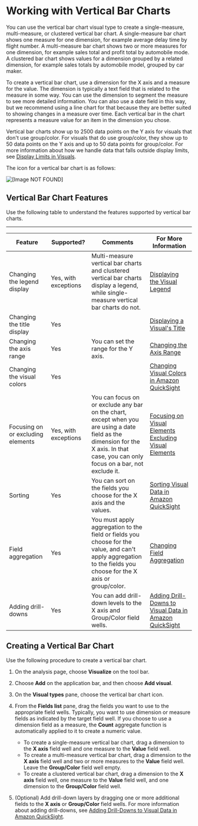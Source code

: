 # Working with Vertical Bar Charts<a name="vertical-bar-chart"></a>

You can use the vertical bar chart visual type to create a single\-measure, multi\-measure, or clustered vertical bar chart\. A single\-measure bar chart shows one measure for one dimension, for example average delay time by flight number\. A multi\-measure bar chart shows two or more measures for one dimension, for example sales total and profit total by automobile mode\. A clustered bar chart shows values for a dimension grouped by a related dimension, for example sales totals by automobile model, grouped by car maker\.

To create a vertical bar chart, use a dimension for the X axis and a measure for the value\. The dimension is typically a text field that is related to the measure in some way\. You can use the dimension to segment the measure to see more detailed information\. You can also use a date field in this way, but we recommend using a line chart for that because they are better suited to showing changes in a measure over time\. Each vertical bar in the chart represents a measure value for an item in the dimension you chose\. 

Vertical bar charts show up to 2500 data points on the Y axis for visuals that don't use group/color\. For visuals that do use group/color, they show up to 50 data points on the Y axis and up to 50 data points for group/color\. For more information about how we handle data that falls outside display limits, see [Display Limits in Visuals](working-with-visual-types.md#display-limits)\.

The icon for a vertical bar chart is as follows:

![\[Image NOT FOUND\]](http://docs.aws.amazon.com/quicksight/latest/user/images/vertical-bar-chart.png)

## Vertical Bar Chart Features<a name="vertical-bar-chart-features"></a>

Use the following table to understand the features supported by vertical bar charts\.


****  

| Feature | Supported? | Comments | For More Information | 
| --- | --- | --- | --- | 
| Changing the legend display | Yes, with exceptions | Multi\-measure vertical bar charts and clustered vertical bar charts display a legend, while single\-measure vertical bar charts do not\. | [Displaying the Visual Legend](formatting-a-visual.md#displaying-the-visual-legend) | 
| Changing the title display | Yes |  | [Displaying a Visual's Title](formatting-a-visual.md#displaying-visual-title) | 
| Changing the axis range | Yes | You can set the range for the Y axis\. | [Changing the Axis Range](formatting-a-visual.md#changing-axis-range) | 
| Changing the visual colors | Yes |  | [Changing Visual Colors in Amazon QuickSight](changing-visual-colors.md) | 
| Focusing on or excluding elements | Yes, with exceptions | You can focus on or exclude any bar on the chart, except when you are using a date field as the dimension for the X axis\. In that case, you can only focus on a bar, not exclude it\. |  [Focusing on Visual Elements](focusing-on-visual-elements.md) [Excluding Visual Elements](excluding-visual-elements.md) | 
| Sorting | Yes | You can sort on the fields you choose for the X axis and the values\. | [Sorting Visual Data in Amazon QuickSight](sorting-visual-data.md) | 
| Field aggregation | Yes | You must apply aggregation to the field or fields you choose for the value, and can't apply aggregation to the fields you choose for the X axis or group/color\. | [Changing Field Aggregation](changing-field-aggregation.md) | 
| Adding drill\-downs | Yes | You can add drill\-down levels to the X axis and Group/Color field wells\. | [Adding Drill\-Downs to Visual Data in Amazon QuickSight](adding-drill-downs.md) | 

## Creating a Vertical Bar Chart<a name="create-vertical-bar-chart"></a>

Use the following procedure to create a vertical bar chart\.

1. On the analysis page, choose **Visualize** on the tool bar\.

1. Choose **Add** on the application bar, and then choose **Add visual**\.

1. On the **Visual types** pane, choose the vertical bar chart icon\.

1. From the **Fields list** pane, drag the fields you want to use to the appropriate field wells\. Typically, you want to use dimension or measure fields as indicated by the target field well\. If you choose to use a dimension field as a measure, the **Count** aggregate function is automatically applied to it to create a numeric value\.
   + To create a single\-measure vertical bar chart, drag a dimension to the **X axis** field well and one measure to the **Value** field well\.
   + To create a multi\-measure vertical bar chart, drag a dimension to the **X axis** field well and two or more measures to the **Value** field well\. Leave the **Group/Color** field well empty\.
   + To create a clustered vertical bar chart, drag a dimension to the **X axis** field well, one measure to the **Value** field well, and one dimension to the **Group/Color** field well\.

1. \(Optional\) Add drill\-down layers by dragging one or more additional fields to the **X axis** or **Group/Color** field wells\. For more information about adding drill\-downs, see [Adding Drill\-Downs to Visual Data in Amazon QuickSight](adding-drill-downs.md)\. 